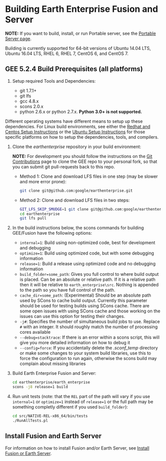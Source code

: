 # Building Earth Enterprise Fusion and Server

__NOTE:__ If you want to build, install, or run Portable server, see the
[Portable Server page](https://github.com/google/earthenterprise/wiki/Portable-Server).

Building is currently supported for 64-bit versions of Ubuntu 14.04 LTS,
Ubuntu 16.04 LTS, RHEL 6, RHEL 7, CentOS 6, and CentOS 7.

## GEE 5.2.4 Build Prerequisites (all platforms)

1. Setup required Tools and Dependencies:

    * git 1.7.1+
    * git lfs
    * gcc 4.8.x
    * scons 2.0.x
    * python 2.6.x or python 2.7.x. __Python 3.0+ is not supported.__

Different operating systems have different means to setup up these dependencies.
For Linux build environments, see either the [Redhat and Centos Setup Instructions](./BUILD_RHEL_CentOS.md)
or the [Ubuntu Setup Instructions](./BUILD_Ubuntu.md) for those specific
platforms on how to setup the dependencies, tools, and compilers.

1. Clone the _earthenterprise_ repository in your build environment:

    __NOTE:__ For development you should follow the instructions on the [Git Contributions](https://github.com/google/earthenterprise/wiki/Development:-Git-Contributions)
    page to clone the GEE repo to your personal fork, so that you can submit
    git pull-requests back to this repo.

    * Method 1: Clone and download LFS files in one step (may be slower and
        more error prone):

        ```bash
        git clone git@github.com:google/earthenterprise.git
        ```

    * Method 2: Clone and download LFS files in two steps:

        ```bash
        GIT_LFS_SKIP_SMUDGE=1 git clone git@github.com:google/earthenterprise.git
        cd earthenterprise
        git lfs pull
        ```

1. In the build instructions below, the scons commands for building GEE/Fusion
    have the following options:

    * `internal=1`: Build using non-optimized code, best for development and
        debugging
    * `optimize=1`: Build using optimized code, but with some debugging
        information
    * `release=1`: Build a release using optimized code and no debugging
        information
    *  `build_folder=some_path`: Gives you full control to where build output is
        placed. Can be an absolute or relative path.  If it is a relative path then
        it will be relative to `earth_enterprise\src`.  Nothing is appended to the
        path so you have full control of the path.
    * `cache_dir=some_path`: (Experimental) Should be an absolute path used by SCons
        to cache build output.  Currently this parameter should be used for testing
        builds using SCons cache.  There are some open issues with using SCons cache
        and those working on the issues can use this option for testing their changes.
    * `-j#`: Specifies the number of simultaneous build jobs to use. Replace
        `#` with an integer. It should roughly match the number of processing
        cores available
    * `--debug=stacktrace`: If there is an error within a scons script, this
        will give you more detailed information on how to debug it
    * `--config=force`: If you accidentally delete the _.sconf_temp_ directory
        or make some changes to your system build libraries, use this to force
        the configuration to run again, otherwise the scons build may complain
        about missing libraries

2. Build Earth Enterprise Fusion and Server:

    ```bash
    cd earthenterprise/earth_enterprise
    scons -j8 release=1 build
    ```

3. Run unit tests (note: that the `REL` part of the path will vary if you use
    `internal=1` or `optimize=1` instead of `release=1` or the full path may be
    something completly different if you used `build_folder`):

    ```bash
    cd src/NATIVE-REL-x86_64/bin/tests
    ./RunAllTests.pl
    ```

## Install Fusion and Earth Server

For information on how to install Fusion and/or Earth Server, see
[Install Fusion or Earth Server](https://github.com/google/earthenterprise/wiki/Install-Fusion-or-Earth-Server).
